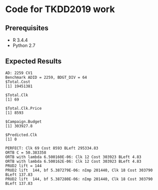 # Code for TKDD2019 work

## Prerequisites

* R 3.4.4
* Python 2.7


## Expected Results
```
AD: 2259 CV1
Benchmark ADID = 2259, BDGT_DIV = 64
$Total.Cost
[1] 19451381

$Total.Clk
[1] 69

$Total.Clk.Price
[1] 8593

$Campaign.Budget
[1] 303927.8

$Predicted.Clk
[1] 0

PERFECT: Clk 69 Cost 8593 BLeft 295334.83
ORTB C = 50.383358
ORTB with lambda 6.500160E-06: Clk 12 Cost 303923 BLeft 4.83
ORTB with lambda 6.500162E-06: Clk 12 Cost 303923 BLeft 4.83
PRUD2 lift = 144
PRUD2 lift  144, bf 5.387279E-06: nImp 201440, Clk 18 Cost 303790 BLeft 137.83
PRUD2 lift  144, bf 5.387280E-06: nImp 201440, Clk 18 Cost 303790 BLeft 137.83
```
